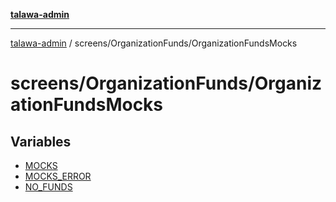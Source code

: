 [**talawa-admin**](../../../README.md)

***

[talawa-admin](../../../README.md) / screens/OrganizationFunds/OrganizationFundsMocks

# screens/OrganizationFunds/OrganizationFundsMocks

## Variables

- [MOCKS](variables/MOCKS.md)
- [MOCKS\_ERROR](variables/MOCKS_ERROR.md)
- [NO\_FUNDS](variables/NO_FUNDS.md)
